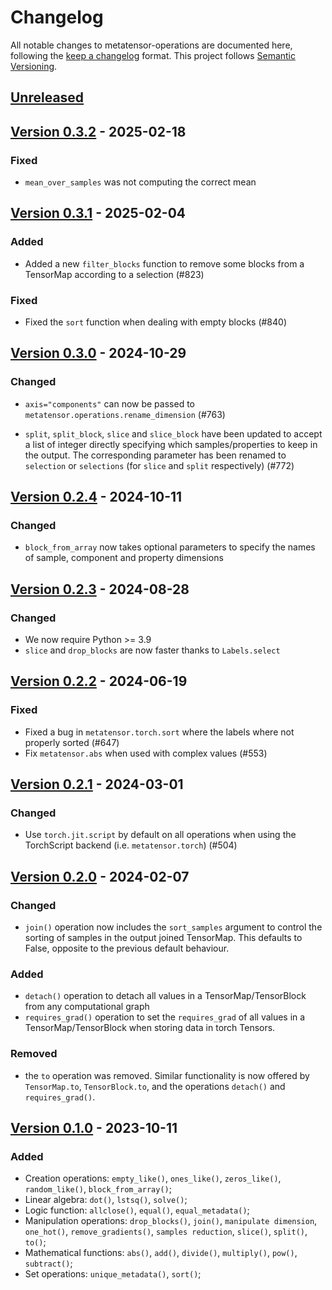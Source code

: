 # Changelog

All notable changes to metatensor-operations are documented here, following the
[keep a changelog](https://keepachangelog.com/en/1.1.0/) format. This project
follows [Semantic Versioning](https://semver.org/spec/v2.0.0.html).

## [Unreleased](https://github.com/metatensor/metatensor/)

<!-- Possible sections

### Added

### Fixed

### Changed

### Removed
-->

## [Version 0.3.2](https://github.com/metatensor/metatensor/releases/tag/metatensor-operations-v0.3.2) - 2025-02-18

### Fixed

- `mean_over_samples` was not computing the correct mean


## [Version 0.3.1](https://github.com/metatensor/metatensor/releases/tag/metatensor-operations-v0.3.1) - 2025-02-04

### Added

- Added a new `filter_blocks` function to remove some blocks from a TensorMap
  according to a selection (#823)

### Fixed

- Fixed the `sort` function when dealing with empty blocks (#840)

## [Version 0.3.0](https://github.com/metatensor/metatensor/releases/tag/metatensor-operations-v0.3.0) - 2024-10-29

### Changed

- `axis="components"` can now be passed to `metatensor.operations.rename_dimension` (#763)

- `split`, `split_block`, `slice` and `slice_block` have been updated to accept
  a list of integer directly specifying which samples/properties to keep in the
  output. The corresponding parameter has been renamed to `selection` or
  `selections` (for `slice` and `split` respectively) (#772)

## [Version 0.2.4](https://github.com/metatensor/metatensor/releases/tag/metatensor-operations-v0.2.4) - 2024-10-11

### Changed

- `block_from_array` now takes optional parameters to specify the names of
  sample, component and property dimensions

## [Version 0.2.3](https://github.com/metatensor/metatensor/releases/tag/metatensor-operations-v0.2.3) - 2024-08-28

### Changed

- We now require Python >= 3.9
- `slice` and `drop_blocks` are now faster thanks to `Labels.select`

## [Version 0.2.2](https://github.com/metatensor/metatensor/releases/tag/metatensor-operations-v0.2.2) - 2024-06-19

### Fixed

- Fixed a bug in `metatensor.torch.sort` where the labels where not properly
  sorted (#647)
- Fix `metatensor.abs` when used with complex values (#553)


## [Version 0.2.1](https://github.com/metatensor/metatensor/releases/tag/metatensor-operations-v0.2.1) - 2024-03-01

### Changed

- Use `torch.jit.script` by default on all operations when using the TorchScript
  backend (i.e. `metatensor.torch`) (#504)

## [Version 0.2.0](https://github.com/metatensor/metatensor/releases/tag/metatensor-operations-v0.2.0) - 2024-02-07

### Changed

- `join()` operation now includes the `sort_samples` argument to control the
  sorting of samples in the output joined TensorMap. This defaults to False, opposite
  to the previous default behaviour.

### Added

- `detach()` operation to detach all values in a TensorMap/TensorBlock from any
  computational graph
- `requires_grad()` operation to set the `requires_grad` of all values in a
  TensorMap/TensorBlock when storing data in torch Tensors.

### Removed

- the `to` operation was removed. Similar functionality is now offered by
  `TensorMap.to`, `TensorBlock.to`, and the operations `detach()` and
  `requires_grad()`.

## [Version 0.1.0](https://github.com/metatensor/metatensor/releases/tag/metatensor-operations-v0.1.0) - 2023-10-11

### Added

- Creation operations: `empty_like()`, `ones_like()`, `zeros_like()`,
  `random_like()`, `block_from_array()`;
- Linear algebra: `dot()`, `lstsq()`, `solve()`;
- Logic function: `allclose()`, `equal()`, `equal_metadata()`;
- Manipulation operations: `drop_blocks()`, `join()`, `manipulate dimension`,
  `one_hot()`, `remove_gradients()`, `samples reduction`, `slice()`, `split()`,
  `to()`;
- Mathematical functions: `abs()`, `add()`, `divide()`, `multiply()`, `pow()`,
  `subtract()`;
- Set operations: `unique_metadata()`, `sort()`;
